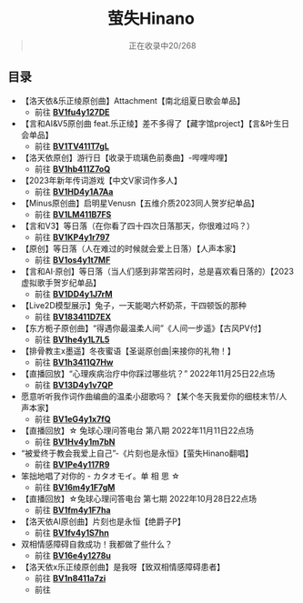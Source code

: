 <div align="center">

  # 萤失Hinano

>正在收录中20/268
</div>

## 目录
+ 【洛天依&乐正绫原创曲】Attachment【南北组夏日歌会单品】
  - 前往 **[BV1fu4y127DE](https://b23.tv/EaaAV12)**
+ 【言和AI&V5原创曲 feat.乐正绫】差不多得了【藏字馆project】【言&叶生日会单品】
  - 前往 **[BV1TV411T7gL](https://b23.tv/qMCcVc0)**
+ 【洛天依原创】游行日【收录于琉璃色前奏曲】-哔哩哔哩】
  - 前往 **[BV1hb411Z7oQ](https://b23.tv/iCa6Y2o)**
+ 【2023年新年传词游戏【中文V家词作多人】
  - 前往 **[BV1HD4y1A7Aa](https://b23.tv/V04gB3t)**
+ 【Minus原创曲】启明星Venusn【五维介质2023同人贺岁纪单品】
  - 前往 **[BV1LM411B7FS](https://b23.tv/fqojJhF)**
+ 【言和V3】等日落（在你看了四十四次日落那天，你很难过吗？）
  - 前往 **[BV1KP4y1r797](https://b23.tv/gs6CW9a)**
+ 【原创】等日落（人在难过的时候就会爱上日落）【人声本家】
  - 前往 **[BV1os4y1t7MF](https://b23.tv/zd37kTD)**
+ 【言和AI·原创】等日落（当人们感到非常苦闷时，总是喜欢看日落的）【2023虚拟歌手贺岁纪单品】
  - 前往 **[BV1DD4y1J7rM](https://b23.tv/efutWxK)**
+ 【Live2D模型展示】兔子，一天能喝六杯奶茶，干四顿饭的那种
  - 前往 **[BV183411D7EX](https://b23.tv/d47OhOw)**
+ 【东方栀子原创曲】“得遇你最温柔人间”《人间一步遥》【古风PV付】
  - 前往 **[BV1he4y1L7L5](https://b23.tv/ybsLPZZ)**
+ 【排骨教主x墨遥】冬夜蜜语【圣诞原创曲|来接你的礼物！】
  - 前往 **[BV1h3411Q7Hw](https://b23.tv/wW3fa4m)**
+ 【直播回放】“心理疾病治疗中你踩过哪些坑？” 2022年11月25日22点场
  - 前往 **[BV13D4y1v7QP](https://b23.tv/5fAPwU0)**
+ 愿意听听我作词作曲编曲的温柔小甜歌吗？【某个冬天我爱你的细枝末节/人声本家】
  - 前往 **[BV1eG4y1x7fQ](https://b23.tv/D8iEWbl)**
+ 【直播回放】☆ 兔球心理问答电台 第八期 2022年11月11日22点场
  - 前往 **[BV1Hv4y1m7bN](https://b23.tv/XntchCj)**
+ “被爱终于教会我爱上自己”-《片刻也是永恒》【萤失Hinano翻唱】
  - 前往 **[BV1Pe4y117R9](https://b23.tv/hDy7fT6)**
+ 笨拙地唱了对你的 - カタオモイ。单 相 思 ☆
  - 前往 **[BV16m4y1F7gM](https://b23.tv/ceiyowP)**
+ 【直播回放】☆兔球心理问答电台 第七期 2022年10月28日22点场
  - 前往 **[BV1fm4y1F7ha](https://b23.tv/OdhRUpC)**
+ 【洛天依AI原创曲】片刻也是永恒【绝爵子P】
  - 前往 **[BV1fv4y1S7hn](https://b23.tv/WAZdg4c)**
+ 双相情感障碍自救成功！我都做了些什么？
  - 前往 **[BV16e4y1278u](https://b23.tv/5hKC8Y3)**
+ 【洛天依x乐正绫原创曲】是我呀【致双相情感障碍患者】
  - 前往 **[BV1n8411a7zi](https://b23.tv/5CZTm8c)**
  - 前往 **[]()**
  
  
